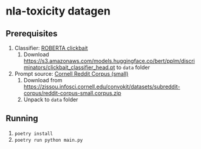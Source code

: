 # nla-toxicity datagen

## Prerequisites

1. Classifier: [ROBERTA clickbait](https://s3.amazonaws.com/models.huggingface.co/bert/pplm/discriminators/clickbait_classifier_head.pt)
   1. Download https://s3.amazonaws.com/models.huggingface.co/bert/pplm/discriminators/clickbait_classifier_head.pt to `data` folder
2. Prompt source: [Cornell Reddit Corpus (small)](https://convokit.cornell.edu/documentation/reddit-small.html)
   1. Download from https://zissou.infosci.cornell.edu/convokit/datasets/subreddit-corpus/reddit-corpus-small.corpus.zip
   2. Unpack to `data` folder

## Running

1. `poetry install`
2. `poetry run python main.py`